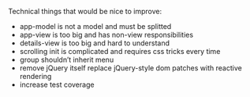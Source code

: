 Technical things that would be nice to improve:

- app-model is not a model and must be splitted
- app-view is too big and has non-view responsibilities
- details-view is too big and hard to understand
- scrolling init is complicated and requires css tricks every time
- group shouldn’t inherit menu
- remove jQuery itself replace jQuery-style dom patches with reactive rendering
- increase test coverage